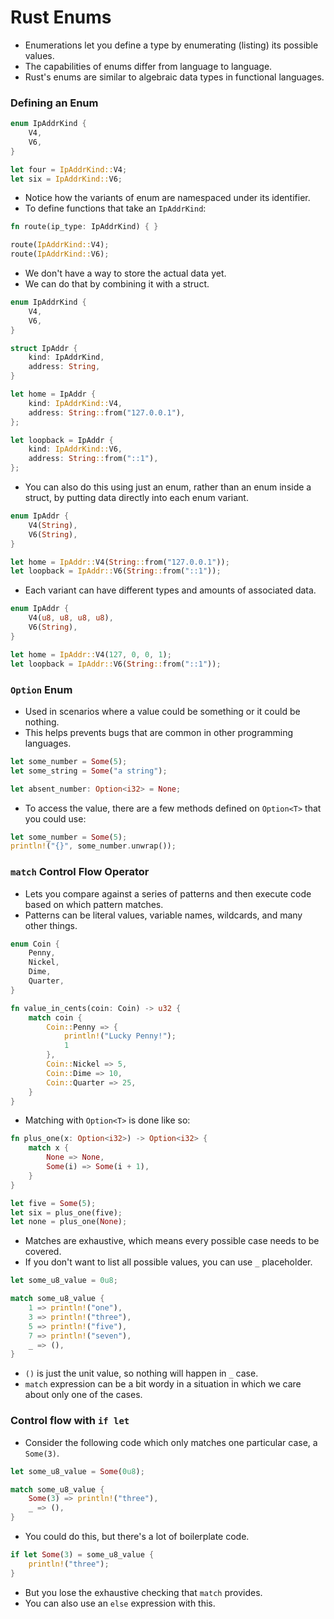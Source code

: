 # Rust Enums

- Enumerations let you define a type by enumerating (listing) its possible values.
- The capabilities of enums differ from language to language.
- Rust's enums are similar to algebraic data types in functional languages. 

### Defining an Enum

```rust
enum IpAddrKind {
    V4,
    V6,
}
```

```rust
let four = IpAddrKind::V4;
let six = IpAddrKind::V6;
```

- Notice how the variants of enum are namespaced under its identifier.
- To define functions that take an `IpAddrKind`:

```rust
fn route(ip_type: IpAddrKind) { }
```

```rust
route(IpAddrKind::V4);
route(IpAddrKind::V6);
```

- We don't have a way to store the actual data yet.
- We can do that by combining it with a struct.

```rust
enum IpAddrKind {
    V4,
    V6,
}

struct IpAddr {
    kind: IpAddrKind,
    address: String,
}

let home = IpAddr {
    kind: IpAddrKind::V4,
    address: String::from("127.0.0.1"),
};

let loopback = IpAddr {
    kind: IpAddrKind::V6,
    address: String::from("::1"),
};
```

- You can also do this using just an enum, rather than an enum inside a struct, by putting data directly into each enum variant.

```rust
enum IpAddr {
    V4(String),
    V6(String),
}

let home = IpAddr::V4(String::from("127.0.0.1"));
let loopback = IpAddr::V6(String::from("::1"));
```

- Each variant can have different types and amounts of associated data.

```rust
enum IpAddr {
    V4(u8, u8, u8, u8),
    V6(String),
}

let home = IpAddr::V4(127, 0, 0, 1);
let loopback = IpAddr::V6(String::from("::1"));
```

### `Option` Enum

- Used in scenarios where a value could be something or it could be nothing. 
- This helps prevents bugs that are common in other programming languages.

```rust
let some_number = Some(5);
let some_string = Some("a string");

let absent_number: Option<i32> = None;
```

- To access the value, there are a few methods defined on `Option<T>` that you could use:

```rust
let some_number = Some(5);
println!("{}", some_number.unwrap());
```

### `match` Control Flow Operator

- Lets you compare against a series of patterns and then execute code based on which pattern matches.
- Patterns can be literal values, variable names, wildcards, and many other things.

```rust
enum Coin {
    Penny,
    Nickel,
    Dime,
    Quarter,
}

fn value_in_cents(coin: Coin) -> u32 {
    match coin {
        Coin::Penny => {
        	println!("Lucky Penny!");
            1
        },
        Coin::Nickel => 5,
        Coin::Dime => 10,
        Coin::Quarter => 25,
    }
}
```

- Matching with `Option<T>` is done like so:

```rust
fn plus_one(x: Option<i32>) -> Option<i32> {
    match x {
        None => None,
        Some(i) => Some(i + 1),
    }
}

let five = Some(5);
let six = plus_one(five);
let none = plus_one(None);
```

- Matches are exhaustive, which means every possible case needs to be covered.
- If you don't want to list all possible values, you can use `_` placeholder.

```rust
let some_u8_value = 0u8;

match some_u8_value {
    1 => println!("one"),
    3 => println!("three"),
    5 => println!("five"),
    7 => println!("seven"),
    _ => (),
}
```

- `()` is just the unit value, so nothing will happen in `_` case.
- `match` expression can be a bit wordy in a situation in which we care about only one of the cases.

### Control flow with `if let`

- Consider the following code which only matches one particular case, a `Some(3)`.

```rust
let some_u8_value = Some(0u8);

match some_u8_value {
    Some(3) => println!("three"),
    _ => (),
}
```

- You could do this, but there's a lot of boilerplate code.

```rust
if let Some(3) = some_u8_value {
    println!("three");
}
```

- But you lose the exhaustive checking that `match` provides.
- You can also use an `else` expression with this.